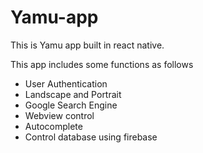 # Yamu-app
This is Yamu app built in react native.

This app includes some functions as follows
- User Authentication
- Landscape and Portrait
- Google Search Engine
- Webview control
- Autocomplete
- Control database using firebase
